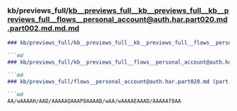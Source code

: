 ### kb/previews_full/kb__previews_full__kb__previews_full__kb__previews_full__flows__personal_account@auth.har.part020.md.part002.md.md.md

```md
### kb/previews_full/kb__previews_full__kb__previews_full__flows__personal_account@auth.har.part020.md.part002.md.md

```md
### kb/previews_full/kb__previews_full__flows__personal_account@auth.har.part020.md.part002.md

```md
### kb/previews_full/flows__personal_account@auth.har.part020.md (part 002)

```md
AA/wAAAAH/AAD/AAAAAQAAAP8AAAAB/wAA/wAAAAEAAAD/AAAAAf8AA
```

```

```

```

```
